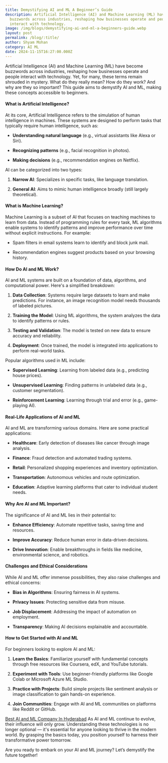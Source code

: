 ```yaml
---
title: Demystifying AI and ML A Beginner’s Guide
description: Artificial Intelligence (AI) and Machine Learning (ML) have become
  buzzwords across industries, reshaping how businesses operate and people
  interact with technology.
image: /img/blogs/demystifying-ai-and-ml-a-beginners-guide.webp
layout: post
permalink: /blog/:title/
author: Shyam Mohan
category: AI ML
date: 2024-11-15T16:27:00.000Z
---
```

Artificial Intelligence (AI) and Machine Learning (ML) have become buzzwords across industries, reshaping how businesses operate and people interact with technology. Yet, for many, these terms remain shrouded in mystery. What do they really mean? How do they work? And why are they so important? This guide aims to demystify AI and ML, making these concepts accessible to beginners.


#### What is Artificial Intelligence?

At its core, Artificial Intelligence refers to the simulation of human intelligence in machines. These systems are designed to perform tasks that typically require human intelligence, such as:

-   **Understanding natural language** (e.g., virtual assistants like Alexa or Siri).
    
-   **Recognizing patterns** (e.g., facial recognition in photos).
    
-   **Making decisions** (e.g., recommendation engines on Netflix).
    

AI can be categorized into two types:

1.  **Narrow AI**: Specializes in specific tasks, like language translation.
    
2.  **General AI**: Aims to mimic human intelligence broadly (still largely theoretical).
    


#### What is Machine Learning?

Machine Learning is a subset of AI that focuses on teaching machines to learn from data. Instead of programming rules for every task, ML algorithms enable systems to identify patterns and improve performance over time without explicit instructions. For example:

-   Spam filters in email systems learn to identify and block junk mail.
    
-   Recommendation engines suggest products based on your browsing history.
    


#### How Do AI and ML Work?

AI and ML systems are built on a foundation of data, algorithms, and computational power. Here's a simplified breakdown:

1.  **Data Collection**: Systems require large datasets to learn and make predictions. For instance, an image recognition model needs thousands of labeled pictures.
    
2.  **Training the Model**: Using ML algorithms, the system analyzes the data to identify patterns or rules.
    
3.  **Testing and Validation**: The model is tested on new data to ensure accuracy and reliability.
    
4.  **Deployment**: Once trained, the model is integrated into applications to perform real-world tasks.
    

Popular algorithms used in ML include:

-   **Supervised Learning**: Learning from labeled data (e.g., predicting house prices).
    
-   **Unsupervised Learning**: Finding patterns in unlabeled data (e.g., customer segmentation).
    
-   **Reinforcement Learning**: Learning through trial and error (e.g., game-playing AI).
    


#### Real-Life Applications of AI and ML

AI and ML are transforming various domains. Here are some practical applications:

-   **Healthcare**: Early detection of diseases like cancer through image analysis.
    
-   **Finance**: Fraud detection and automated trading systems.
    
-   **Retail**: Personalized shopping experiences and inventory optimization.
    
-   **Transportation**: Autonomous vehicles and route optimization.
    
-   **Education**: Adaptive learning platforms that cater to individual student needs.
    


#### Why Are AI and ML Important?

The significance of AI and ML lies in their potential to:

-   **Enhance Efficiency**: Automate repetitive tasks, saving time and resources.
    
-   **Improve Accuracy**: Reduce human error in data-driven decisions.
    
-   **Drive Innovation**: Enable breakthroughs in fields like medicine, environmental science, and robotics.
    


#### Challenges and Ethical Considerations

While AI and ML offer immense possibilities, they also raise challenges and ethical concerns:

-   **Bias in Algorithms**: Ensuring fairness in AI systems.
    
-   **Privacy Issues**: Protecting sensitive data from misuse.
    
-   **Job Displacement**: Addressing the impact of automation on employment.
    
-   **Transparency**: Making AI decisions explainable and accountable.
    


#### How to Get Started with AI and ML

For beginners looking to explore AI and ML:

1.  **Learn the Basics**: Familiarize yourself with fundamental concepts through free resources like Coursera, edX, and YouTube tutorials.
    
2.  **Experiment with Tools**: Use beginner-friendly platforms like Google Colab or Microsoft Azure ML Studio.
    
3.  **Practice with Projects**: Build simple projects like sentiment analysis or image classification to gain hands-on experience.
    
4.  **Join Communities**: Engage with AI and ML communities on platforms like Reddit or GitHub.
    



[Best AI and ML Company In Hyderabad](https://codecrux.com/) As AI and ML continue to evolve, their influence will only grow. Understanding these technologies is no longer optional — it's essential for anyone looking to thrive in the modern world. By grasping the basics today, you position yourself to harness their transformative power tomorrow.

Are you ready to embark on your AI and ML journey? Let’s demystify the future together!
